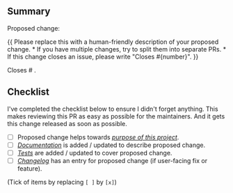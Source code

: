## Summary

Proposed change:

{{
	Please replace this with a human-friendly description of your proposed change.
	* If you have multiple changes, try to split them into separate PRs.
	* If this change closes an issue, please write "Closes #{number}".
}}

Closes # .


## Checklist

I've completed the checklist below to ensure I didn't forget anything. This makes reviewing this PR as easy as possible for the maintainers. And it gets this change released as soon as possible.

* [ ] Proposed change helps towards [*purpose of this project*](https://github.com/mozilla/nunjucks/blob/master/CONTRIBUTING.md#purpose).
* [ ] [*Documentation*](https://github.com/mozilla/nunjucks/tree/master/docs/) is added / updated to describe proposed change.
* [ ] [*Tests*](https://github.com/mozilla/nunjucks/tree/master/tests) are added / updated to cover proposed change.
* [ ] [*Changelog*](https://github.com/mozilla/nunjucks/blob/master/CHANGELOG.md) has an entry for proposed change (if user-facing fix or feature).

(Tick of items by replacing `[ ]` by `[x]`)